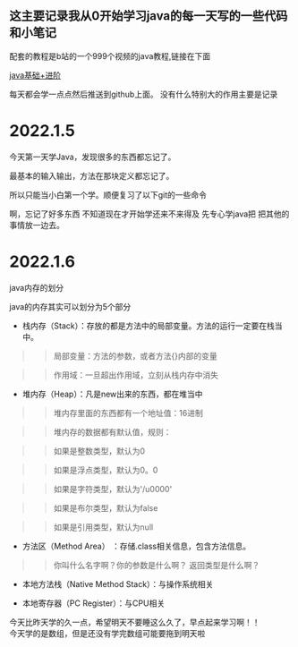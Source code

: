 ## 这主要记录我从0开始学习java的每一天写的一些代码和小笔记
配套的教程是b站的一个999个视频的java教程,链接在下面  

[java基础+进阶](https://www.bilibili.com/video/BV1uJ411k7wy?p=84&spm_id_from=pageDriver)  
  
每天都会学一点点然后推送到github上面。
没有什么特别大的作用主要是记录  

# 2022.1.5
今天第一天学Java，发现很多的东西都忘记了。  

最基本的输入输出，方法在那块定义都忘记了。  

所以只能当小白第一个学。顺便复习了以下git的一些命令  

啊，忘记了好多东西
不知道现在才开始学还来不来得及
先专心学java把
把其他的事情放一边去。  

# 2022.1.6
java内存的划分  

java的内存其实可以划分为5个部分  
+ 栈内存（Stack）：存放的都是方法中的局部变量。方法的运行一定要在栈当中。  

>> 局部变量：方法的参数，或者方法{}内部的变量  

>> 作用域：一旦超出作用域，立刻从栈内存中消失  

+ 堆内存（Heap）：凡是new出来的东西，都在堆当中  
  
>> 堆内存里面的东西都有一个地址值：16进制  

>> 堆内存的数据都有默认值，规则：    

>> 如果是整数类型，默认为0  

>> 如果是浮点类型，默认为0。0  

>> 如果是字符类型，默认为'/u0000'  

>> 如果是布尔类型，默认为false  
 
>> 如果是引用类型，默认为null  
+ 方法区（Method Area） ：存储.class相关信息，包含方法信息。  
>> 你叫什么名字啊？你的参数是什么啊？ 返回类型是什么啊？

+ 本地方法栈（Native Method Stack）：与操作系统相关  
>
+ 本地寄存器（PC Register）：与CPU相关

今天比昨天学的久一点，希望明天不要睡这么久了，早点起来学习啊！！  
今天学的是数组，但是还没有学完数组可能要拖到明天啦



